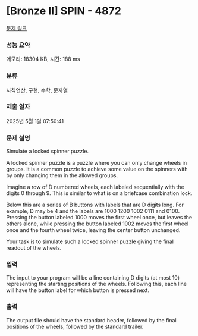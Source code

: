 # [Bronze II] SPIN - 4872 

[문제 링크](https://www.acmicpc.net/problem/4872) 

### 성능 요약

메모리: 18304 KB, 시간: 188 ms

### 분류

사칙연산, 구현, 수학, 문자열

### 제출 일자

2025년 5월 1일 07:50:41

### 문제 설명

<p>Simulate a locked spinner puzzle.</p>

<p>A locked spinner puzzle is a puzzle where you can only change wheels in groups. It is a common puzzle to achieve some value on the spinners with by only changing them in the allowed groups.</p>

<p>Imagine a row of D numbered wheels, each labeled sequentially with the digits 0 through 9. This is similar to what is on a briefcase combination lock.</p>

<p>Below this are a series of B buttons with labels that are D digits long. For example, D may be 4 and the labels are 1000 1200 1002 0111 and 0100. Pressing the button labeled 1000 moves the first wheel once, but leaves the others alone, while pressing the button labeled 1002 moves the first wheel once and the fourth wheel twice, leaving the center button unchanged.</p>

<p>Your task is to simulate such a locked spinner puzzle giving the final readout of the wheels.</p>

### 입력 

 <p>The input to your program will be a line containing D digits (at most 10) representing the starting positions of the wheels. Following this, each line will have the button label for which button is pressed next.</p>

### 출력 

 <p>The output file should have the standard header, followed by the final positions of the wheels, followed by the standard trailer.</p>

